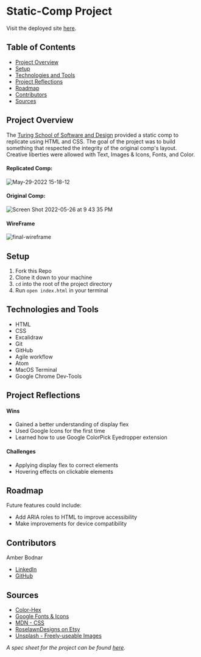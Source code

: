 # Static-Comp Project

Visit the deployed site [here](https://abodnar1.github.io/static-comp/).

## Table of Contents
- [Project Overview](#project-overview)
- [Setup](#setup)
- [Technologies and Tools](#technologies-and-tools)
- [Project Reflections](#project-reflections)
- [Roadmap](#roadmap)
- [Contributors](#contributors)
- [Sources](#sources)


## Project Overview
The [Turing School of Software and Design](https://turing.edu/) provided a static comp to replicate using HTML and CSS. The goal of the project was to build something that respected the integrity of the original comp's layout. Creative liberties were allowed with Text, Images & Icons, Fonts, and Color.

#### Replicated Comp:
![May-29-2022 15-18-12](https://user-images.githubusercontent.com/99693359/170887852-06ab2c0b-4a3b-47c5-8421-3177e49be7a0.gif)

#### Original Comp:
![Screen Shot 2022-05-26 at 9 43 35 PM](https://user-images.githubusercontent.com/99693359/170612103-59767ecf-d317-43e4-85d4-bf5e1d841508.png)

#### WireFrame
![final-wireframe](https://user-images.githubusercontent.com/99693359/170833467-e4fd1df6-6f27-42d8-9ade-ba09315eb4f3.png)


## Setup
1. Fork this Repo
2. Clone it down to your machine
3. `cd` into the root of the project directory
4. Run `open index.html` in your terminal


## Technologies and Tools
* HTML
* CSS
* Excalidraw
* Git
* GitHub
* Agile workflow
* Atom
* MacOS Terminal
* Google Chrome Dev-Tools


## Project Reflections
#### Wins
* Gained a better understanding of display flex
* Used Google Icons for the first time
* Learned how to use Google ColorPick Eyedropper extension

#### Challenges
* Applying display flex to correct elements
* Hovering effects on clickable elements


## Roadmap
Future features could include:
* Add ARIA roles to HTML to improve accessibility
* Make improvements for device compatibility


## Contributors
Amber Bodnar
* [LinkedIn](https://www.linkedin.com/in/amberbodnar/)
* [GitHub](https://github.com/abodnar1)


## Sources
* [Color-Hex](https://www.color-hex.com/color/e9d9d7)
* [Google Fonts & Icons](https://fonts.google.com/)
* [MDN - CSS](https://developer.mozilla.org/en-US/docs/Web/CSS)
* [RoselawnDesigns on Etsy](https://www.etsy.com/shop/RoselawnDesigns?ref=shop_sugg)
* [Unsplash - Freely-useable Images](https://unsplash.com/)

*A spec sheet for the project can be found [here](https://frontend.turing.edu/projects/M2-static-comp-challenge.html).*
